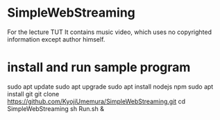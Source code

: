 # SimpleWebStreaming
For the lecture TUT
It contains music video, which uses no copyrighted information except author himself.

# install and run sample program
sudo apt update
sudo apt upgrade
sudo apt install nodejs npm
sudo apt install git
git clone https://github.com/KyojiUmemura/SimpleWebStreaming.git
cd SimpleWebStreaming
sh Run.sh &
